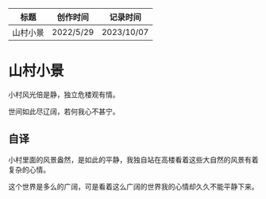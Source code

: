 | 标题     | 创作时间  | 记录时间   |
| -------- | --------- | ---------- |
| 山村小景 | 2022/5/29 | 2023/10/07 |

# 山村小景

小村风光倍是静，独立危楼观有情。

世间如此尽辽阔，若何我心不甚宁。

## 自译

小村里面的风景盎然，是如此的平静，我独自站在高楼看着这些大自然的风景有着复杂的心情。

这个世界是多么的广阔，可是看着这么广阔的世界我的心情却久久不能平静下来。
